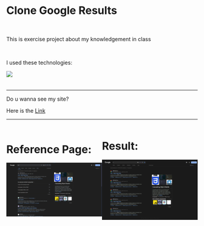 <h1>Clone Google Results</h1><br>
<p>This is exercise project about my knowledgement in class</p><br>

<p>I used these technologies:</p>

<div>
    <img src="https://skillicons.dev/icons?i=html,css">
</div><br>

<hr>

<p>Do u wanna see my site?</p>
<p>Here is the <a href="https://rhoanbarioni.github.io/clone_google/" target="_blank">Link</a></p>

<hr>

<div style="display: flex; justify-content: center; align-items: center;
flex-direction: row;">
<div>
<h1>Reference Page:</h1>
<img style=" width: 400px; text-align: center;" src="assets/img/reference_page.png" alt="">
</div>
<div>
<h1>Result:</h1>
<img style=" width: 400px; text-align: center;" src="assets/img/result_page.png" alt="">
</div>
</div>